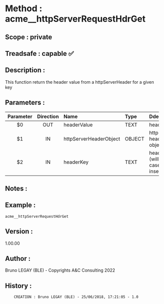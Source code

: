 ﻿# **Method :** acme__httpServerRequestHdrGet## **Scope :** private## **Treadsafe :** capable ✅ ## **Description :** This function return the header value from a httpServerHeader for a given key## **Parameters :** | Parameter | Direction | Name | Type | Ddescription | |:----:|:----:|:----|:----|:----| | $0 | OUT | headerValue | TEXT | header value | | $1 | IN | httpServerHeaderObject | OBJECT | http server header object | | $2 | IN | headerKey | TEXT | header key (will match case insensitive) | ## **Notes :** ## **Example :** ```acme__httpServerRequestHdrGet```## **Version :** 1.00.00## **Author :** Bruno LEGAY (BLE) - Copyrights A&C Consulting 2022## **History :**          CREATION : Bruno LEGAY (BLE) - 25/06/2018, 17:21:05 - 1.0